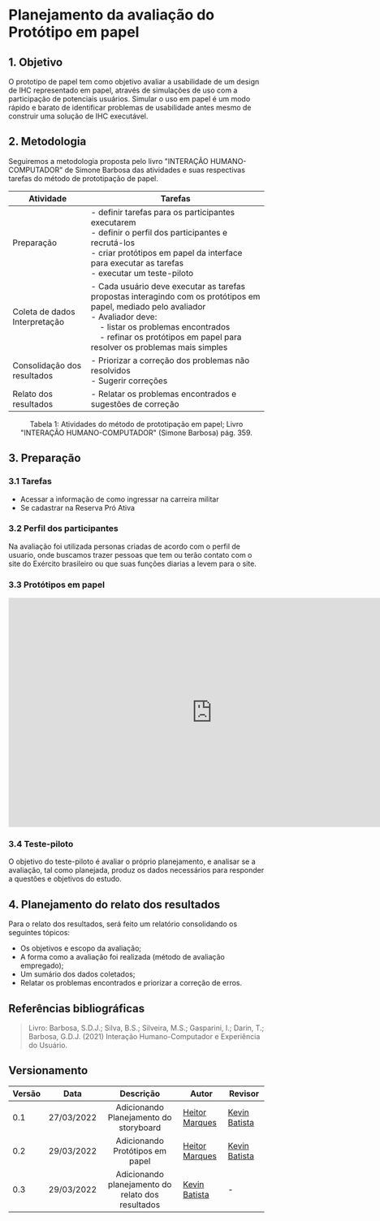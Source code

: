 # Planejamento da avaliação do Protótipo em papel

## 1. Objetivo
 O prototipo de papel tem como objetivo avaliar a usabilidade de um design de IHC representado em papel, através de simulações de uso com a participação de potenciais usuários. Simular o uso em papel é um modo rápido e barato de identificar problemas de usabilidade antes mesmo de construir uma solução de IHC executável.

## 2. Metodologia
  Seguiremos a metodologia proposta pelo livro "INTERAÇÃO HUMANO-COMPUTADOR" de Simone Barbosa das atividades e suas respectivas tarefas do método de prototipação de papel.

|Atividade|Tarefas|
|--|--|
|Preparação| - definir tarefas para os participantes executarem <br> - definir o perfil dos participantes e recrutá-los <br> - criar protótipos em papel da interface para executar as tarefas <br> - executar um teste-piloto|
|Coleta de dados <br> Interpretação| - Cada usuário deve executar as tarefas propostas interagindo com os protótipos em papel, mediado pelo avaliador <br> - Avaliador deve: <br> &nbsp; &nbsp; - listar os problemas encontrados <br> &nbsp; &nbsp; - refinar os protótipos em papel para resolver os problemas mais simples|
|Consolidação dos resultados| - Priorizar a correção dos problemas não resolvidos <br> - Sugerir correções|
|Relato dos resultados| - Relatar os problemas encontrados e sugestões de correção|

<center width="50px">Tabela 1: Atividades do método de prototipação em papel; Livro "INTERAÇÃO HUMANO-COMPUTADOR" (Simone Barbosa) pág. 359.</center>

## 3. Preparação 

### 3.1 Tarefas

  - Acessar a informação de como ingressar na carreira militar
  - Se cadastrar na Reserva Pró Ativa

### 3.2 Perfil dos participantes

  Na avaliação foi utilizada personas criadas de acordo com o perfil de usuario, onde buscamos trazer pessoas que tem ou terão contato com o site do Exército brasileiro ou que suas funções diarias a levem para o site.

### 3.3 Protótipos em papel

<iframe style="border: 1px solid rgba(0, 0, 0, 0.1);" width="800" height="450" src="https://www.figma.com/embed?embed_host=share&url=https://www.figma.com/file/WMdBxyTTJLshNmoOhY5Prm/Untitled?node-id=0%3A1" allowfullscreen></iframe>

### 3.4 Teste-piloto
 O objetivo do teste-piloto é avaliar o próprio planejamento, e analisar se a avaliação, tal como planejada, produz os dados necessários para responder a questões e objetivos do estudo.

## 4. Planejamento do relato dos resultados
Para o relato dos resultados, será feito um relatório consolidando os seguintes tópicos:

- Os objetivos e escopo da avaliação;
- A forma como a avaliação foi realizada (método de avaliação empregado);
- Um sumário dos dados coletados;
- Relatar os problemas encontrados e priorizar a correção de erros.


## Referências bibliográficas
> Livro: Barbosa, S.D.J.; Silva, B.S.; Silveira, M.S.; Gasparini, I.; Darin, T.; Barbosa, G.D.J. (2021) Interação Humano-Computador e Experiência do Usuário. 

## Versionamento
|Versão|Data|Descrição|Autor|Revisor|
|------|----|:---------:|-----|-----|
|0.1|27/03/2022|Adicionando Planejamento do storyboard|[Heitor Marques](github.com/heitormsb)|[Kevin Batista](https://github.com/k3vin-batista)|
|0.2|29/03/2022|Adicionando Protótipos em papel|[Heitor Marques](github.com/heitormsb)|[Kevin Batista](https://github.com/k3vin-batista)|
|0.3|29/03/2022|Adicionando planejamento do relato dos resultados|[Kevin Batista](https://github.com/k3vin-batista)|-|
